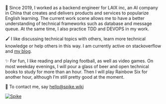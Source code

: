 🚀 Since 2019, I worked as a backend engineer for LAIX inc, an AI company in China that creates and delivers products and services to popularize English learning. The current work scene allows me to have a better understanding of technical frameworks such as database and message queue. At the same time, I also practice TDD and DEVOPS in my work.

🖌 I like discussing technical topics with others, learn more technical knowledge or help others in this way. I am currently active on stackoverflow and [my blog](http://spike.dev).

✨ For fun, I like reading and playing football, as well as video games. On most weekday evenings, I will pour a glass of beer and open technical books to study for more than an hour. Then I will play Rainbow Six for another hour, although I’m still pretty good at the moment.

💌 To contact me, say hello@spike.wiki

[![Spike](https://github-readme-stackoverflow.vercel.app/?userID=13625298&layout=compact)](https://stackoverflow.com/users/13625298/spikie)

